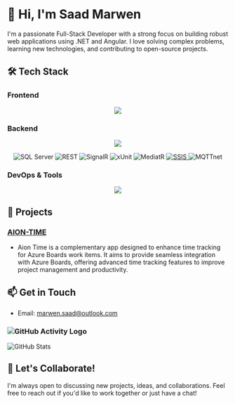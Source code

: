 # 👋 Hi, I'm Saad Marwen

I'm a passionate Full-Stack Developer with a strong focus on building robust web applications using .NET and Angular. I love solving complex problems, learning new technologies, and contributing to open-source projects.

## 🛠️ Tech Stack

### Frontend

<p align="center">
  <a href="https://skillicons.dev">
    <img src="https://skillicons.dev/icons?i=angular,ts,bootstrap,css,scss,html,vscode" />
  </a>
</p>

### Backend

<p align="center">
  <a href="https://skillicons.dev">
    <img src="https://skillicons.dev/icons?i=rabbitmq,cs,dotnet,graphql,grafana,prometheus" />
  </a>
</p>

<p align="center">
  <img src="https://img.shields.io/badge/SQL_Server-CC2927?style=for-the-badge&logo=microsoft-sql-server&logoColor=white" alt="SQL Server" />
  <img src="https://img.shields.io/badge/REST-02569B?style=for-the-badge&logo=rest&logoColor=white" alt="REST" />
  <img src="https://img.shields.io/badge/SignalR-512BD4?style=for-the-badge&logo=signalr&logoColor=white" alt="SignalR" />
  <img src="https://img.shields.io/badge/xUnit-5A2D85?style=for-the-badge&logo=xunit&logoColor=white" alt="xUnit" />
  <img src="https://img.shields.io/badge/MediatR-512BD4?style=for-the-badge&logo=mediatr&logoColor=white" alt="MediatR" />
  <a href="https://learn.microsoft.com/en-us/sql/integration-services/sql-server-integration-services">
    <img src="https://img.shields.io/badge/SSIS-CC2927?style=for-the-badge&logo=microsoft-sql-server&logoColor=white" alt="SSIS" />
  </a>
  <img src="https://img.shields.io/badge/MQTTnet-1.0.0-blue?style=flat-square&logo=mqtt&logoColor=white" alt="MQTTnet" />
</p>






### DevOps & Tools

<p align="center">
  <a href="https://skillicons.dev">
    <img src="https://skillicons.dev/icons?i=github,githubactions,git,docker,azure" />
  </a>
</p>

## 🚀 Projects

### [AION-TIME]([https://github.com/yourusername/project1](https://github.com/TunNetCom/TunNetCom-AionTime))
- Aion Time is a complementary app designed to enhance time tracking for Azure Boards work items. It aims to provide seamless integration with Azure Boards, offering advanced time tracking features to improve project management and productivity.

## 📫 Get in Touch
- Email: marwen.saad@outlook.com

### ![GitHub Activity Logo](https://img.shields.io/badge/GitHub-Activity-blue?style=flat-square&logo=github&logoColor=white)

![GitHub Stats](https://github-readme-stats.vercel.app/api?username=MarwenSaad&show_icons=true&hide_title=true&count_private=true&theme=dark)





## 💬 Let's Collaborate!

I'm always open to discussing new projects, ideas, and collaborations. Feel free to reach out if you'd like to work together or just have a chat!
